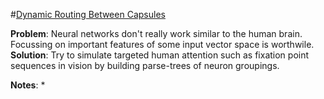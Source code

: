 
#[Dynamic Routing Between Capsules](https://arxiv.org/pdf/1710.09829.pdf)

**Problem**: Neural networks don't really work similar to the human brain. Focussing on important features of some input vector space is worthwile.
**Solution**: Try to simulate targeted human attention such as fixation point sequences in vision by building parse-trees of neuron groupings.

**Notes**:
* 


